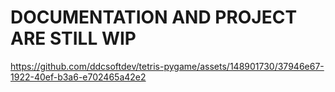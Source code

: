 <h1>DOCUMENTATION AND PROJECT ARE STILL WIP</h1>

https://github.com/ddcsoftdev/tetris-pygame/assets/148901730/37946e67-1922-40ef-b3a6-e702465a42e2

